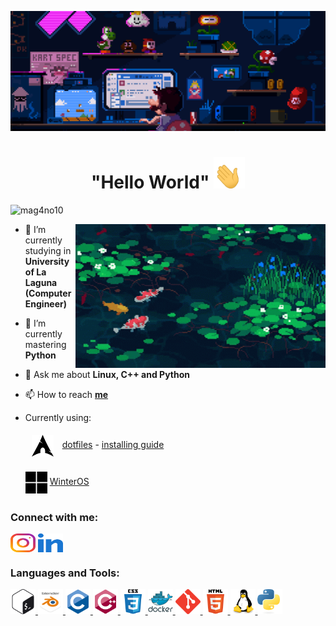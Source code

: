 [![MasterHead](assets/masterhead.gif)]()
<h1 align="center"> "Hello World"
<img src="assets/hand_waving.gif" width="50" height="50">
</h1>
<p align="left"> <img src="https://komarev.com/ghpvc/?username=mag4no10&label=Profile%20views&color=b400f5&style=flat" alt="mag4no10" /> </p>
<img align="right" alt="Coding" width="400" src="assets/pond.gif">


- 🔭 I’m currently studying in **University of La Laguna <br> (Computer Engineer)**

- 🌱 I’m currently mastering **Python**

- 💬 Ask me about **Linux, C++ and Python**

- 📫 How to reach [**me**](https://github.com/mag4no10/mag4no10/issues)

- Currently using: <br> <p><img style="vertical-align:middle; margin:5px 10px" height=35 width=35 src="assets/arch.png"> [dotfiles](https://github.com/mag4no10/LinuxDotfiles) - [installing guide](https://github.com/mag4no10/arch-linux-guide)</p> <p><img style="vertical-align:middle; margin:5px 0px;" height=35 width=35 src="assets/win11.png"> [WinterOS](https://www.youtube.com/@WinterOS)</p>

<h3 align="left">Connect with me:</h3>
<p align="left">
<a href="https://instagram.com/jonaygarciaa_" target="blank"><img align="center" src="assets/instagram.svg" alt="jonaygarciaa_" height="30" width="40" /></a>
<a href="https://www.linkedin.com/in/jonay-faas-garcia-85125022b/" target="blank"> <img align="center" src="assets/linked-in-alt.svg" height="30" width="40" target="_blank"></a>
</p>

<h3 align="left">Languages and Tools:</h3>
<p align="left"> <a href="https://www.gnu.org/software/bash/" target="_blank" rel="noreferrer"> <img src="assets/bash.svg" alt="bash" width="40" height="40"/> </a> <a href="https://www.blender.org/" target="_blank" rel="noreferrer"> <img src="assets/blender.svg" alt="blender" width="40" height="40"/> </a> <a href="https://www.cprogramming.com/" target="_blank" rel="noreferrer"> <img src="assets/c.svg" alt="c" width="40" height="40"/> </a> <a href="https://www.w3schools.com/cpp/" target="_blank" rel="noreferrer"> <img src="assets/c++.svg" alt="cplusplus" width="40" height="40"/> </a> <a href="https://www.w3schools.com/css/" target="_blank" rel="noreferrer"> <img src="assets/css.svg" alt="css3" width="40" height="40"/> </a> <a href="https://www.docker.com/" target="_blank" rel="noreferrer"> <img src="assets/docker.svg" alt="docker" width="40" height="40"/> </a> <a href="https://git-scm.com/" target="_blank" rel="noreferrer"> <img src="assets/git.svg" alt="git" width="40" height="40"/> </a> <a href="https://www.w3.org/html/" target="_blank" rel="noreferrer"> <img src="assets/html5.svg" alt="html5" width="40" height="40"/> </a> <a href="https://www.linux.org/" target="_blank" rel="noreferrer"> <img src="assets/linux.svg" alt="linux" width="40" height="40"/> </a> <a href="https://www.python.org" target="_blank" rel="noreferrer"> <img src="assets/python.svg" alt="python" width="40" height="40"/> </a> </p>

<!--
<h3 align="left"> Hacking stats:</h3>

![tryhackme stats](https://raw.githubusercontent.com/mag4no10/mag4no10/master/assets/thm_propic.png) ![hackthebox stats](http://www.hackthebox.eu/badge/image/966754)
-->
